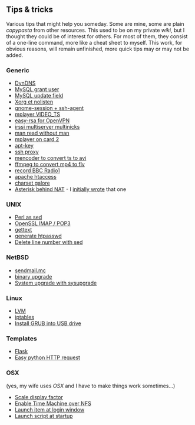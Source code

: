 ## Tips & tricks

Various tips that might help you someday. Some are mine, some are plain *copypasta* from other resources.
This used to be on my private *wiki*, but I thought they could be of interest for others. For most of them, they consist of a one-line command, more like a cheat sheet to myself.
This work, for obvious reasons, will remain unfinished, more quick tips may or may not be added.

### Generic

* [DynDNS](tips/dyndns.md)
* [MySQL grant user](tips/mysql_grant_user.md)
* [MySQL update field](tips/mysql_update_field.md)
* [Xorg et nolisten](tips/xorg_nolisten.md)
* [gnome-session + ssh-agent](tips/gnome-session_ssh-agent.md)
* [mplayer VIDEO_TS](tips/mplayer_video_ts.md)
* [easy-rsa for OpenVPN](tips/easy-rsa_openvpn.md)
* [irssi multiserver multinicks](tips/irssi_multiservers_multinicks.md)
* [man read without man](tips/read_man_without_man.md)
* [mplayer on card 2](tips/mplayer_on_card_2.md)
* [apt-key](tips/apt-key.md)
* [ssh proxy](tips/ssh_proxy.md)
* [mencoder to convert ts to avi](tips/mencoder_convert_ts_to_avi.md)
* [ffmpeg to convert mp4 to flv](tips/ffmpeg_convert_mp4_to_flv.md)
* [record BBC Radio1](tips/record_bbc_radio1.md)
* [apache htaccess](tips/apache_htaccess.md)
* [charset galore](tips/charset_galore.md)
* [Asterisk behind NAT](http://www.freephonie.org/doku/tutoriel:asterisk) - I [initially wrote](http://www.freephonie.org/doku/tutoriel:asterisk?do=revisions) that one

### UNIX

* [Perl as sed](tips/perl_as_sed.md)
* [OpenSSL IMAP / POP3](tips/openssl_imap_pop3.md)
* [gettext](tips/gettext.md)
* [generate htpasswd](tips/generate_htpasswd.md)
* [Delete line number with sed](tips/sed_del_line_no.md)

### NetBSD

* [sendmail.mc](tips/sendmail_mc.md)
* [binary upgrade](tips/binary_upgrade.md)
* [System upgrade with sysupgrade](tips/sysupgrade.md)

### Linux

* [LVM](tips/lvm.md)
* [iptables](tips/iptables.md)
* [Install GRUB into USB drive](tips/grub_usb.md)

### Templates

* [Flask](tips/flask.md)
* [Easy python HTTP request](tips/py-requests.md)

### OSX

(yes, my wife uses *OSX* and I have to make things work sometimes...)

* [Scale display factor](tips/scale_display_factor.md)
* [Enable Time Machine over NFS](tips/time_machine_nfs.md)
* [Launch item at login window](tips/launch_item_at_login.md)
* [Launch script at startup](tips/launch_script_at_startup.md)
